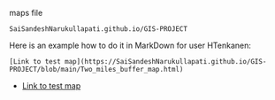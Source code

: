 maps file


`SaiSandeshNarukullapati.github.io/GIS-PROJECT`

Here is an example how to do it in MarkDown for user HTenkanen:

```
[Link to test map](https://SaiSandeshNarukullapati.github.io/GIS-PROJECT/blob/main/Two_miles_buffer_map.html)
```


 - [Link to test map](https://SaiSandeshNarukullapati.github.io/GIS-PROJECT/blob/main/Two_miles_buffer_map.html)


